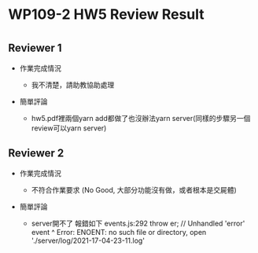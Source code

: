 
WP109-2 HW5 Review Result
=========================

# 

## Reviewer 1
- 作業完成情況
	- 我不清楚，請助教協助處理

- 簡單評論
	- hw5.pdf裡兩個yarn add都做了也沒辦法yarn server(同樣的步驟另一個review可以yarn server)


## Reviewer 2
- 作業完成情況
	- 不符合作業要求 (No Good, 大部分功能沒有做，或者根本是交屍體)

- 簡單評論
	- server開不了 報錯如下
events.js:292
      throw er; // Unhandled 'error' event
      ^
Error: ENOENT: no such file or directory, open './server/log/2021-17-04-23-11.log'

